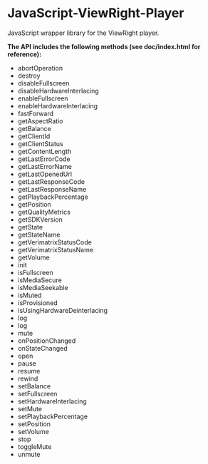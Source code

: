 JavaScript-ViewRight-Player
===========================

JavaScript wrapper library for the ViewRight player.

**The API includes the following methods (see doc/index.html for reference):**

* abortOperation
* destroy
* disableFullscreen
* disableHardwareInterlacing
* enableFullscreen
* enableHardwareInterlacing
* fastForward
* getAspectRatio
* getBalance
* getClientId
* getClientStatus
* getContentLength
* getLastErrorCode
* getLastErrorName
* getLastOpenedUrl
* getLastResponseCode
* getLastResponseName
* getPlaybackPercentage
* getPosition
* getQualityMetrics
* getSDKVersion
* getState
* getStateName
* getVerimatrixStatusCode
* getVerimatrixStatusName
* getVolume
* init
* isFullscreen
* isMediaSecure
* isMediaSeekable
* isMuted
* isProvisioned
* isUsingHardwareDeinterlacing
* log
* log
* mute
* onPositionChanged
* onStateChanged
* open
* pause
* resume
* rewind
* setBalance
* setFullscreen
* setHardwareInterlacing
* setMute
* setPlaybackPercentage
* setPosition
* setVolume
* stop
* toggleMute
* unmute